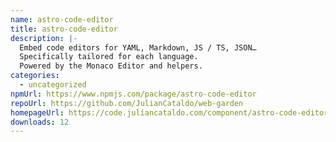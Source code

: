 ```yaml
---
name: astro-code-editor
title: astro-code-editor
description: |-
  Embed code editors for YAML, Markdown, JS / TS, JSON…
  Specifically tailored for each language.
  Powered by the Monaco Editor and helpers.
categories:
  - uncategorized
npmUrl: https://www.npmjs.com/package/astro-code-editor
repoUrl: https://github.com/JulianCataldo/web-garden
homepageUrl: https://code.juliancataldo.com/component/astro-code-editor
downloads: 12
---
```

